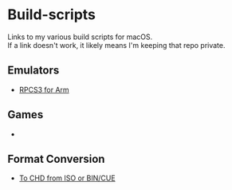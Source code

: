 # Build-scripts
Links to my various build scripts for macOS.<br>If a link doesn't work, it likely means I'm keeping that repo private.

## Emulators
- [RPCS3 for Arm](https://github.com/shinra-electric/Arm-Build-Script-for-RPCS3)

## Games
- 

## Format Conversion
- [To CHD from ISO or BIN/CUE](https://github.com/shinra-electric/Conversion-Scripts)